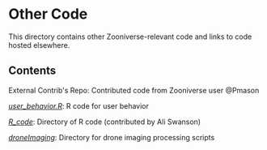 # Other Code
This directory contains other Zooniverse-relevant code and links to code hosted elsewhere.

## Contents

External Contrib's Repo: Contributed code from Zooniverse user @Pmason

[*user_behavior.R*](user_behavior.R): R code for user behavior

[*R_code*](R_code): Directory of R code (contributed by Ali Swanson)

[*droneImaging*](droneImaging): Directory for drone imaging processing scripts
